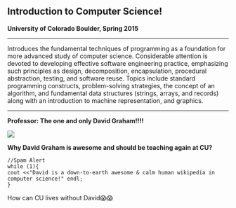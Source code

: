 Introduction to Computer Science!
----------------------------------

**University of Colorado Boulder, Spring 2015**

--------------------------------
Introduces the fundamental techniques of programming as a foundation for more advanced study of computer science. Considerable attention is devoted to developing effective software engineering practice, emphasizing such principles as design, decomposition, encapsulation, procedural abstraction, testing, and software reuse. Topics include standard programming constructs, problem-solving strategies, the concept of an algorithm, and fundamental data structures (strings, arrays, and records) along with an introduction to machine representation, and graphics.


-------------------------------------



**Professor: The one and only David Graham!!!!**

![](https://avatars3.githubusercontent.com/u/122102?v=3&s=400)

**Why David Graham is awesome and should be teaching again at CU?**

```
//Spam Alert
while (1){
cout <<"David is a down-to-earth awesome & calm human wikipedia in computer science!" endl;
} 
```

How can CU lives without David:scream::scream:


